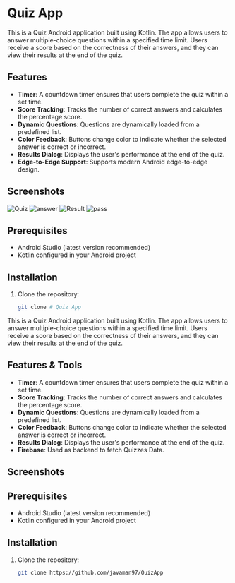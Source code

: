 # Quiz App

This is a Quiz Android application built using Kotlin. The app allows users to answer multiple-choice questions within a specified time limit. Users receive a score based on the correctness of their answers, and they can view their results at the end of the quiz.

## Features

- **Timer**: A countdown timer ensures that users complete the quiz within a set time.
- **Score Tracking**: Tracks the number of correct answers and calculates the percentage score.
- **Dynamic Questions**: Questions are dynamically loaded from a predefined list.
- **Color Feedback**: Buttons change color to indicate whether the selected answer is correct or incorrect.
- **Results Dialog**: Displays the user's performance at the end of the quiz.
- **Edge-to-Edge Support**: Supports modern Android edge-to-edge design.

## Screenshots
![Quiz](https://github.com/user-attachments/assets/61a7f5bd-6ad2-4bfd-89c7-6c3d25db44c8)
![answer](https://github.com/user-attachments/assets/d79f5455-841c-476a-9265-fa6fc4e408af)
![Result](https://github.com/user-attachments/assets/7f9723f2-ba77-49be-87bb-5088bb4ae1c5)
![pass](https://github.com/user-attachments/assets/6a896a60-c6cb-4b78-9bfb-cf2846080437)


## Prerequisites

- Android Studio (latest version recommended)
- Kotlin configured in your Android project

## Installation

1. Clone the repository:
   ```bash
   git clone # Quiz App

This is a Quiz Android application built using Kotlin. The app allows users to answer multiple-choice questions within a specified time limit. Users receive a score based on the correctness of their answers, and they can view their results at the end of the quiz.

## Features & Tools

- **Timer**: A countdown timer ensures that users complete the quiz within a set time.
- **Score Tracking**: Tracks the number of correct answers and calculates the percentage score.
- **Dynamic Questions**: Questions are dynamically loaded from a predefined list.
- **Color Feedback**: Buttons change color to indicate whether the selected answer is correct or incorrect.
- **Results Dialog**: Displays the user's performance at the end of the quiz.
- **Firebase**: Used as backend to fetch Quizzes Data.

## Screenshots


## Prerequisites

- Android Studio (latest version recommended)
- Kotlin configured in your Android project

## Installation

1. Clone the repository:
   ```bash
   git clone https://github.com/javaman97/QuizApp

